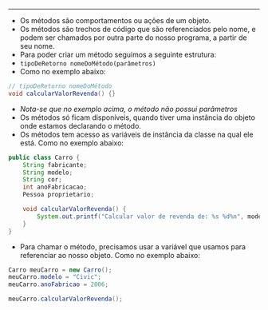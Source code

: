 ___
- Os métodos são comportamentos ou ações de um objeto.
- Os métodos são trechos de código que são referenciados pelo nome, e podem ser chamados por outra parte do nosso programa, a partir de seu nome.
- Para poder criar um método seguimos a seguinte estrutura:
- `tipoDeRetorno nomeDoMétodo(parâmetros)`
- Como no exemplo abaixo:
```java
// tipoDeRetorno nomeDoMétodo
void calcularValorRevenda() {}
```
- *Nota-se que no exemplo acima, o método não possui parâmetros*
- Os métodos só ficam disponíveis, quando tiver uma instância do objeto onde estamos declarando o método.
- Os métodos tem acesso as variáveis de instância da classe na qual ele está. Como no exemplo abaixo:
```java
public class Carro {
	String fabricante;
	String modelo;
	String cor;
	int anoFabricacao;
	Pessoa proprietario;

	void calcularValorRevenda() {
		System.out.printf("Calcular valor de revenda de: %s %d%n", modelo, anoFabricacao);
	}
}
```
- Para chamar o método, precisamos usar a variável que usamos para referenciar ao nosso objeto. Como no exemplo abaixo:
```java
Carro meuCarro = new Carro();
meuCarro.modelo = "Civic";
meuCarro.anoFabricao = 2006;

meuCarro.calcularValorRevenda();
```

